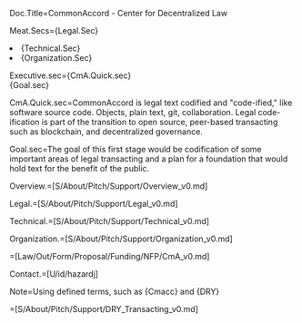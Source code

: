 Doc.Title=CommonAccord - Center for Decentralized Law

Meat.Secs={Legal.Sec}<li>{Technical.Sec}<li>{Organization.Sec}

Executive.sec={CmA.Quick.sec}<br>{Goal.sec}

CmA.Quick.sec=CommonAccord is legal text codified and "code-ified," like software source code. Objects, plain text, git, collaboration.   Legal code-ification is part of the transition to open source, peer-based transacting such as blockchain, and decentralized governance.  

Goal.sec=The goal of this first stage would be codification of some important areas of legal transacting and a plan for a foundation that would hold text for the benefit of the public.

Overview.=[S/About/Pitch/Support/Overview_v0.md]

Legal.=[S/About/Pitch/Support/Legal_v0.md]

Technical.=[S/About/Pitch/Support/Technical_v0.md]

Organization.=[S/About/Pitch/Support/Organization_v0.md]

=[Law/Out/Form/Proposal/Funding/NFP/CmA_v0.md]

Contact.=[U/id/hazardj]

Note=Using defined terms, such as {Cmacc} and {DRY}

=[S/About/Pitch/Support/DRY_Transacting_v0.md]